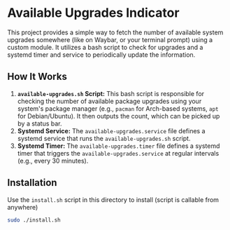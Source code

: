 # Available Upgrades Indicator

This project provides a simple way to fetch the number of available system upgrades somewhere (like on Waybar, or your terminal prompt) using a custom module. It utilizes a bash script to check for upgrades and a systemd timer and service to periodically update the information.

## How It Works

1.  **`available-upgrades.sh` Script:** This bash script is responsible for checking the number of available package upgrades using your system's package manager (e.g., `pacman` for Arch-based systems, `apt` for Debian/Ubuntu). It then outputs the count, which can be picked up by a status bar.
2.  **Systemd Service:** The `available-upgrades.service` file defines a systemd service that runs the `available-upgrades.sh` script.
3.  **Systemd Timer:** The `available-upgrades.timer` file defines a systemd timer that triggers the `available-upgrades.service` at regular intervals (e.g., every 30 minutes).

## Installation

Use the `install.sh` script in this directory to install (script is callable from anywhere)

```bash
sudo ./install.sh
```
